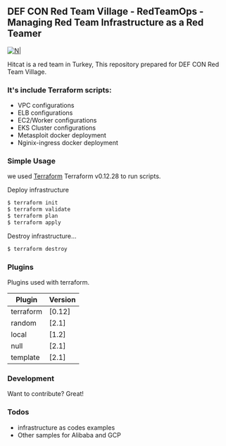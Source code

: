 ## DEF CON Red Team Village - RedTeamOps - Managing Red Team Infrastructure as a Red Teamer

[![N|](https://hitcat.red/hitcat_logo.png)](https://hitcat.red/)

Hitcat is a red team in Turkey, This repository prepared for DEF CON Red Team Village.

### It's include Terraform scripts:
  - VPC configurations
  - ELB configurations
  - EC2/Worker configurations
  - EKS Cluster configurations
  - Metasploit docker deployment
  - Nginix-ingress docker deployment

### Simple Usage

we used  [Terraform](https://www.terraform.io/) Terraform v0.12.28 to run scripts.

Deploy infrastructure
```sh
$ terraform init
$ terraform validate
$ terraform plan
$ terraform apply
```

Destroy infrastructure...

```sh
$ terraform destroy
```

### Plugins

Plugins used with terraform.

| Plugin | Version |
| ------ | ------ |
| terraform | [0.12] |
| random | [2.1] |
| local | [1.2] |
| null | [2.1] |
| template | [2.1] |


### Development

Want to contribute? Great!

### Todos

 - infrastructure as codes examples
 - Other samples for Alibaba and GCP


